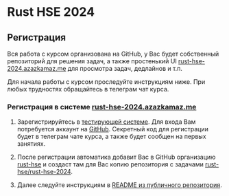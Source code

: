 # Rust HSE 2024

## Регистрация

Вся работа с курсом организована на GitHub, у Вас будет собственный репозиторий для решения задач, а также простенький UI [rust-hse-2024.azazkamaz.me](https://rust-hse-2024.azazkamaz.me) для просмотра задач, дедлайнов и т.п.

Для начала работы с курсом проследуйте инструкциям ниже. При любых трудностях обращайтесь в телеграм чат курса.

### Регистрация в системе [rust-hse-2024.azazkamaz.me](https://rust-hse-2024.azazkamaz.me)

1. Зарегистрируйтесь в [тестирующей системе](https://rust-hse-2024.azazkamaz.me). Для входа Вам потребуется аккаунт на [GitHub](github.com). Секретный код для регистрации будет в телеграм чате курса, а также будет сообщен на первых занятиях.

1. После регистрации автоматика добавит Вас в GitHub организацию [rust-hse](https://github.com/rust-hse) и создаст там для Вас копию репозитория с задачами [rust-hse/rust-hse-2024](https://github.com/rust-hse/rust-hse-2024).

1. Далее следуйте инструкциям в [README из публичного репозитория](https://github.com/rust-hse/rust-hse-2024#readme).
